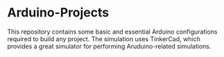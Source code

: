 # Arduino-Projects

  This repository contains some basic and essential Arduino configurations required to build any project. 
  The simulation uses TinkerCad, which provides a great simulator for performing Aruduino-related simulations.

